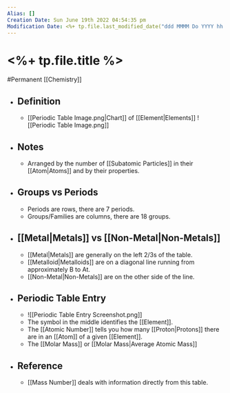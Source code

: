 ```yaml
---
Alias: []
Creation Date: Sun June 19th 2022 04:54:35 pm 
Modification Date: <%+ tp.file.last_modified_date("ddd MMMM Do YYYY hh:mm:ss a") %>
---
```

# <%+ tp.file.title %>
#Permanent [[Chemistry]]

- ## Definition
	- [[Periodic Table Image.png|Chart]] of [[Element|Elements]]
	  ![[Periodic Table Image.png]]
- ## Notes
	- Arranged by the number of [[Subatomic Particles]] in their [[Atom|Atoms]] and by their properties. 
- ## Groups vs Periods
	- Periods are rows, there are 7 periods.
	- Groups/Families are columns, there are 18 groups.
- ## [[Metal|Metals]] vs [[Non-Metal|Non-Metals]]
	- [[Metal|Metals]] are generally on the left $2/3$s of the table.
	- [[Metalloid|Metalloids]] are on a diagonal line running from approximately B to At.
	- [[Non-Metal|Non-Metals]] are on the other side of the line.
- ## Periodic Table Entry
	- ![[Periodic Table Entry Screenshot.png]]
	- The symbol in the middle identifies the [[Element]].
	- The [[Atomic Number]] tells you how many [[Proton|Protons]] there are in an [[Atom]] of a given [[Element]].
	- The [[Molar Mass]] or [[Molar Mass|Average Atomic Mass]]
- ## Reference
	- [[Mass Number]] deals with information directly from this table.